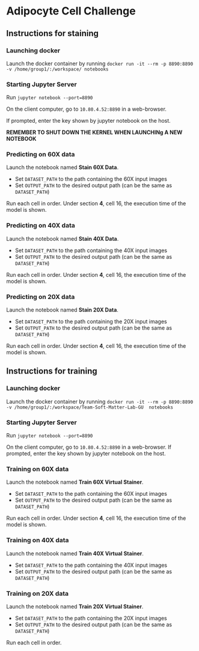 # Adipocyte Cell Challenge

## Instructions for staining

### Launching docker

Launch the docker container by running `docker run -it --rm -p 8890:8890 -v /home/group1/:/workspace/ notebooks`

### Starting Jupyter Server

Run `jupyter notebook --port=8890`

On the client computer, go to `10.80.4.52:8890` in a web-browser.

If prompted, enter the key shown by jupyter notebook on the host.

**REMEMBER TO SHUT DOWN THE KERNEL WHEN LAUNCHINg A NEW NOTEBOOK**

### Predicting on 60X data

Launch the notebook named **Stain 60X Data**.

* Set `DATASET_PATH` to the path containing the 60X input images
* Set `OUTPUT_PATH` to the desired output path (can be the same as `DATASET_PATH`)

Run each cell in order. Under section **4**, cell 16, the execution time of the model is shown.

### Predicting on 40X data

Launch the notebook named **Stain 40X Data**.

* Set `DATASET_PATH` to the path containing the 40X input images
* Set `OUTPUT_PATH` to the desired output path (can be the same as `DATASET_PATH`)

Run each cell in order. Under section **4**, cell 16, the execution time of the model is shown.

### Predicting on 20X data

Launch the notebook named **Stain 20X Data**.

* Set `DATASET_PATH` to the path containing the 20X input images
* Set `OUTPUT_PATH` to the desired output path (can be the same as `DATASET_PATH`)

Run each cell in order. Under section **4**, cell 16, the execution time of the model is shown.

## Instructions for training

### Launching docker

Launch the docker container by running `docker run -it --rm -p 8890:8890 -v /home/group1/:/workspace/Team-Soft-Matter-Lab-GU  notebooks`

### Starting Jupyter Server

Run `jupyter notebook --port=8890`

On the client computer, go to `10.80.4.52:8890` in a web-browser.
If prompted, enter the key shown by jupyter notebook on the host.

### Training on 60X data

Launch the notebook named **Train 60X Virtual Stainer**.

* Set `DATASET_PATH` to the path containing the 60X input images
* Set `OUTPUT_PATH` to the desired output path (can be the same as `DATASET_PATH`)

Run each cell in order. Under section **4**, cell 16, the execution time of the model is shown.

### Training on 40X data

Launch the notebook named **Train 40X Virtual Stainer**.

* Set `DATASET_PATH` to the path containing the 40X input images
* Set `OUTPUT_PATH` to the desired output path (can be the same as `DATASET_PATH`)


### Training on 20X data

Launch the notebook named **Train 20X Virtual Stainer**.

* Set `DATASET_PATH` to the path containing the 20X input images
* Set `OUTPUT_PATH` to the desired output path (can be the same as `DATASET_PATH`)

Run each cell in order. 
